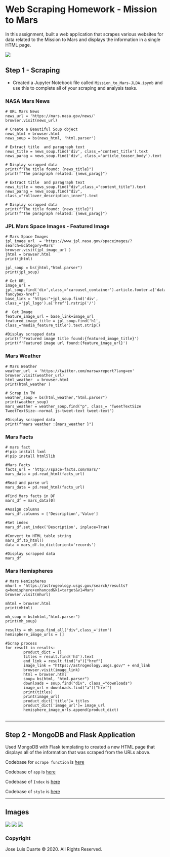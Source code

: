 # Web Scraping Homework - Mission to Mars



In this assignment, built a web application that scrapes various websites for data related to the Mission to Mars and displays the information in a single HTML page. 

![](Images/mars1.jpg)

## Step 1 - Scraping


* Created a Jupyter Notebook file called `Mission_to_Mars-JLDA.ipynb` and use this to complete all of your scraping and analysis tasks. 

### NASA Mars News

```
# URL Mars News
news_url = 'https://mars.nasa.gov/news/'
browser.visit(news_url)

# Create a Beautiful Soup object
news_html = browser.html
news_soup = bs(news_html, 'html.parser')

# Extract title  and paragraph text
news_title = news_soup.find('div', class_='content_title').text
news_parag = news_soup.find('div', class_='article_teaser_body').text

# Display scrapped data 
print(f"The title found: {news_title}")
print(f"The paragraph related: {news_parag}")

# Extract title  and paragraph text
news_title = news_soup.find("div",class_="content_title").text
news_parag = news_soup.find("div", class_="rollover_description_inner").text

# Display scrapped data 
print(f"The title found: {news_title}")
print(f"The paragraph related: {news_parag}")

```

### JPL Mars Space Images - Featured Image

```
# Mars Space Images
jpl_image_url  = 'https://www.jpl.nasa.gov/spaceimages/?search=&category=Mars'
browser.visit(jpl_image_url )
jhtml = browser.html
print(jhtml)

jpl_soup = bs(jhtml,"html.parser")
print(jpl_soup)

# Get URL
image_url = jpl_soup.find('div',class_='carousel_container').article.footer.a['data-fancybox-href']
base_link = "https:"+jpl_soup.find('div', class_='jpl_logo').a['href'].rstrip('/')

#  Get Image
feature_image_url = base_link+image_url
featured_image_title = jpl_soup.find('h1', class_="media_feature_title").text.strip()

#Display scrapped data 
print(f'Featured image title found:{featured_image_title}')
print(f'Featured image url found:{feature_image_url}')

```

### Mars Weather

```
# Mars Weather
weather_url  = 'https://twitter.com/marswxreport?lang=en'
browser.visit(weather_url)
html_weather  = browser.html
print(html_weather )

# Scrap in TW
weather_soup = bs(html_weather,"html.parser")
print(weather_soup)
mars_weather = weather_soup.find("p", class_= "TweetTextSize TweetTextSize--normal js-tweet-text tweet-text")

#Display scrapped data 
print(f"mars weather :{mars_weather }")

```

### Mars Facts

```
# mars fact
#!pip install lxml
#!pip install html5lib 

#Mars Facts
facts_url = 'http://space-facts.com/mars/'
mars_data = pd.read_html(facts_url)

#Read and parse url
mars_data = pd.read_html(facts_url)

#Find Mars facts in DF
mars_df = mars_data[0]

#Assign columns
mars_df.columns = ['Description','Value']

#Set index
mars_df.set_index('Description', inplace=True)

#Convert to HTML table string
mars_df.to_html()
data = mars_df.to_dict(orient='records') 

#Display scrapped data 
mars_df

```

### Mars Hemispheres

```
# Mars Hemispheres
mhurl = 'https://astrogeology.usgs.gov/search/results?q=hemisphere+enhanced&k1=target&v1=Mars'
browser.visit(mhurl)    

mhtml = browser.html
print(mhtml)

mh_soup = bs(mhtml,"html.parser")
print(mh_soup)

results = mh_soup.find_all("div",class_='item')
hemisphere_image_urls = []

#Scrap process
for result in results:
        product_dict = {}
        titles = result.find('h3').text
        end_link = result.find("a")["href"]
        image_link = "https://astrogeology.usgs.gov/" + end_link    
        browser.visit(image_link)
        html = browser.html
        soup= bs(html, "html.parser")
        downloads = soup.find("div", class_="downloads")
        image_url = downloads.find("a")["href"]
        print(titles)
        print(image_url)
        product_dict['title']= titles
        product_dict['image_url']= image_url
        hemisphere_image_urls.append(product_dict)
        
```

- - -

## Step 2 - MongoDB and Flask Application

Used MongoDB with Flask templating to created a new HTML page that displays all of the information that was scraped from the URLs above.

Codebase for `scrape function` is [here](scrape_mars.py)

Codebase of `app` is [here](app.py)

Codebase of `Index` is [here](/templates/index3.html)

Codebase of `style` is [here](/templates/style.css)

- - -

## Images

![](Images/HW-Mars1.PNG)
![](Images/HW-Mars2.PNG)
![](Images/HW-Mars3.PNG)


### Copyright

Jose Luis Duarte © 2020. All Rights Reserved.
